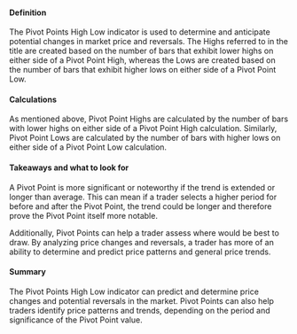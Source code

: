 #### Definition 

The Pivot Points High Low indicator is used to determine and anticipate potential changes in market price and reversals. The Highs referred to in the title are created based on the number of bars that exhibit lower highs on either side of a Pivot Point High, whereas the Lows are created based on the number of bars that exhibit higher lows on either side of a Pivot Point Low.

#### Calculations

As mentioned above, Pivot Point Highs are calculated by the number of bars with lower highs on either side of a Pivot Point High calculation. Similarly, Pivot Point Lows are calculated by the number of bars with higher lows on either side of a Pivot Point Low calculation.

#### Takeaways and what to look for

A Pivot Point is more significant or noteworthy if the trend is extended or longer than average. This can mean if a trader selects a higher period for before and after the Pivot Point, the trend could be longer and therefore prove the Pivot Point itself more notable.

Additionally, Pivot Points can help a trader assess where would be best to draw. By analyzing price changes and reversals, a trader has more of an ability to determine and predict price patterns and general price trends.

#### Summary

The Pivot Points High Low indicator can predict and determine price changes and potential reversals in the market. Pivot Points can also help traders identify price patterns and trends, depending on the period and significance of the Pivot Point value.
